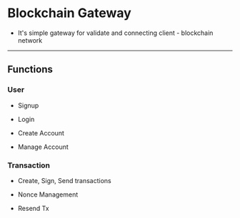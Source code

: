 # Blockchain Gateway

- It's simple gateway for validate and connecting client - blockchain network

---

## Functions

### User

- Signup

- Login

- Create Account

- Manage Account

### Transaction

- Create, Sign, Send transactions

- Nonce Management

- Resend Tx
